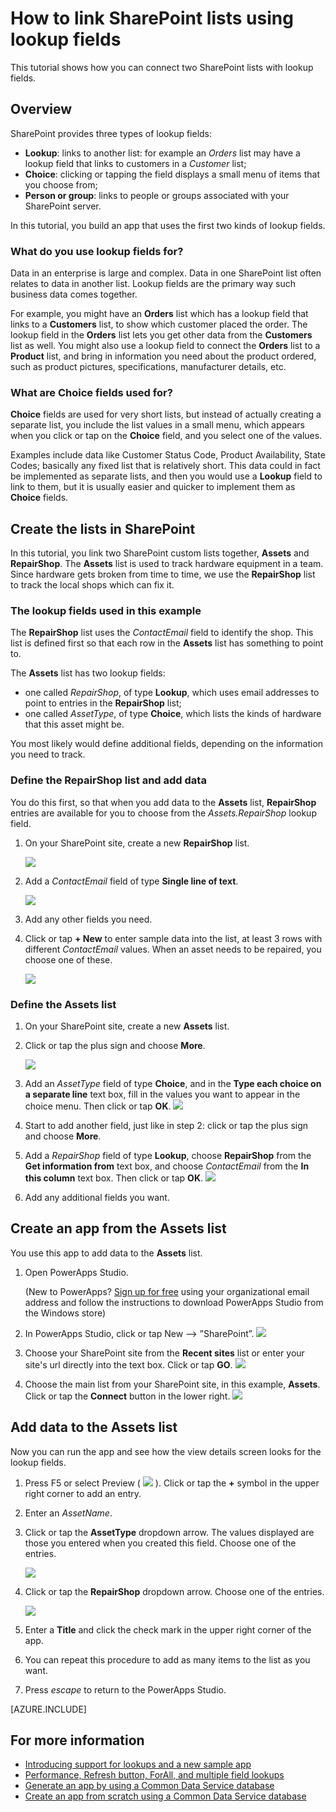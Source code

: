 <properties
	pageTitle="Create relationships between SharePoint lists via lookup field | Microsoft PowerApps"
	description="Create relationships between SharePoint lists by using lookup fields."
	services="powerapps"
	documentationCenter="na"
	authors="RickSaling"
	manager="anneta"
	editor=""
	tags=""/>

<tags
   ms.service="powerapps"
   ms.devlang="na"
   ms.topic="article"
   ms.tgt_pltfrm="na"
   ms.workload="na"
   ms.date="01/09/2017"
   ms.author="ricksal"/>

# How to link SharePoint lists using lookup fields

This tutorial shows how you can connect two SharePoint lists with lookup fields.

## Overview
SharePoint provides three types of lookup fields:

* **Lookup**: links to another list: for example an *Orders* list may have a lookup field that links to customers in a *Customer* list;
* **Choice**: clicking or tapping the field displays a small menu of items that you choose from;
* **Person or group**: links to people or groups associated with your SharePoint server.

In this tutorial, you build an app that uses the first two kinds of lookup fields.

### What do you use lookup fields for?

Data in an enterprise is large and complex. Data in one SharePoint list often relates to data in another list. Lookup fields are the primary way such business data comes together.

For example, you might have an **Orders** list which has a lookup field that links to a **Customers** list, to show which customer placed the order. The lookup field in the **Orders** list lets you get other data from the **Customers** list as well. You might also use a lookup field to connect the **Orders** list to a **Product** list, and bring in information you need about the product ordered, such as product pictures, specifications, manufacturer details, etc.

### What are Choice fields used for?
**Choice** fields are used for very short lists, but instead of actually creating a separate list, you include the list values in a small menu, which appears when you click or tap on the **Choice** field, and you select one of the values.

Examples include data like Customer Status Code, Product Availability, State Codes; basically any fixed list that is relatively short. This data could in fact be implemented as separate lists, and then you would use a **Lookup** field to link to them, but it is usually easier and quicker to implement them as **Choice** fields.

## Create the lists in SharePoint

In this tutorial, you link two SharePoint custom lists together, **Assets** and **RepairShop**. The **Assets** list is used to track hardware equipment in a team. Since hardware gets broken from time to time, we use the **RepairShop** list to track the local shops which can fix it.

### The lookup fields used in this example

The **RepairShop** list uses the *ContactEmail* field to identify the shop. This list is defined first so that each row in the **Assets** list has something to point to.

The **Assets** list has two lookup fields:
* one called *RepairShop*, of type **Lookup**, which uses email addresses to point to entries in the **RepairShop** list;
* one called *AssetType*, of type **Choice**, which lists the kinds of hardware that this asset might be.

<!--
* one called *CurrentOwner*, of type **Person or Group**, which is the person responsible for this asset.
-->

You most likely would define additional fields, depending on the information you need to track.

<!--
The schema looks like this:

![](./media/sharepoint-lookup-fields/sharepoint-schema.png)
-->
### Define the RepairShop list and add data

You do this first, so that when you add data to the **Assets** list, **RepairShop** entries are available for you to choose from the *Assets.RepairShop* lookup field.

1. On your SharePoint site, create a new **RepairShop** list.

	![](./media/sharepoint-lookup-fields/new-list.png)

2. Add a *ContactEmail* field of type **Single line of text**.

	![](./media/sharepoint-lookup-fields/add-email-field.png)

3. Add any other fields you need.

4. Click or tap **+ New** to enter sample data into the list, at least 3 rows with different *ContactEmail* values. When an asset needs to be repaired, you choose one of these.

	![](./media/sharepoint-lookup-fields/add-repair-shops.png)

### Define the Assets list

1. On your SharePoint site, create a new **Assets** list.

2. Click or tap the plus sign and choose **More**.

	![](./media/sharepoint-lookup-fields/choose-more-type.png)

3. Add an *AssetType* field of type **Choice**, and in the **Type each choice on a separate line** text box, fill in the values you want to appear in the choice menu. Then click or tap **OK**.
![](./media/sharepoint-lookup-fields/define-choice-column.png)

4. Start to add another field, just like in step 2: click or tap the plus sign and choose **More**.

5. Add a *RepairShop* field of type **Lookup**, choose **RepairShop** from the **Get information from** text box, and choose *ContactEmail* from the **In this column** text box. Then click or tap **OK**.
![](./media/sharepoint-lookup-fields/setup-lookup-column.png)

6. Add any additional fields you want.

<!--
7. Add an *CurrentOwner* field of type **Person or Group**. There are a number of options you can choose from, but for this tutorial, leave the default settings. Then click or tap **OK**.
![](./media/sharepoint-lookup-fields/define-current-owner.png)

8. Add an **AssetName** field of type **Single line of text**, and define any additional fields you want.
-->

## Create an app from the Assets list
You use this app to add data to the **Assets** list.
1. Open PowerApps Studio.

	(New to PowerApps? [Sign up for free](https://powerapps.microsoft.com) using your organizational email address and follow the instructions to download PowerApps Studio from the Windows store)

2. In PowerApps Studio, click or tap New --> ”SharePoint”.
![](./media/sharepoint-lookup-fields/create-app.png)

3. Choose your SharePoint site from the **Recent sites** list or enter your site's url directly into the text box. Click or tap **GO**.
![](./media/sharepoint-lookup-fields/choose-sharepoint-site.png)

4. Choose the main list from your SharePoint site, in this example, **Assets**. Click or tap the **Connect** button in the lower right.
![](./media/sharepoint-lookup-fields/choose-main-list.png)


## Add data to the Assets list
Now you can run the app and see how the view details screen looks for the lookup fields.

1. Press F5 or select Preview ( ![](./media/sharepoint-lookup-fields/preview.png) ). Click or tap the **+** symbol in the upper right corner to add an entry.

2. Enter an *AssetName*.

3. Click or tap the **AssetType** dropdown arrow. The values displayed are those you entered when you created this field. Choose one of the entries.

	![](./media/sharepoint-lookup-fields/fill-asset-type-2.png)

4. Click or tap the **RepairShop** dropdown arrow. Choose one of the entries.

	![](./media/sharepoint-lookup-fields/fill-repair-shop-2.png)

6. Enter a **Title** and click the check mark in the upper right corner of the app.

7. You can repeat this procedure to add as many items to the list as you want.

8. Press *escape* to return to the PowerApps Studio.

<!--
[!INCLUDE [testing-requirements](../includes/testing-requirements.md)]
-->

[AZURE.INCLUDE[](../includes/testing-requirements.md)]


<!--
5. Click or tap the **CurrentOwner** dropdown arrow. Choose one of the entries; if the name you want doesn't appear, start entering someone's email alias, which will filter the names that appear in the dropdown, and when the name you want appears, choose it.

	![](./media/sharepoint-lookup-fields/choose-current-owner.png)
-->

## For more information ##
- [Introducing support for lookups and a new sample app](https://powerapps.microsoft.com/en-us/blog/support-for-lookups/)
- [Performance, Refresh button, ForAll, and multiple field lookups](https://powerapps.microsoft.com/en-us/blog/performance-refresh-forall-multiple-field-lookups-531/)
- [Generate an app by using a Common Data Service database](data-platform-create-app.md)
- [Create an app from scratch using a Common Data Service database](data-platform-create-app-scratch.md)
